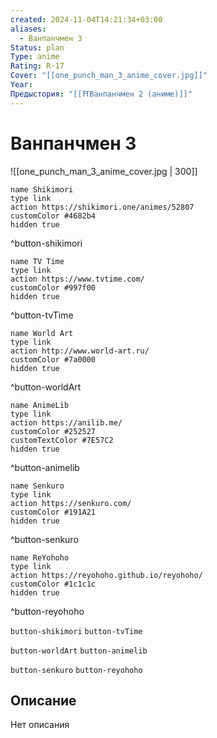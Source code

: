 ```yaml
---
created: 2024-11-04T14:21:34+03:00
aliases:
  - Ванпанчмен 3
Status: plan
Type: anime
Rating: R-17
Cover: "[[one_punch_man_3_anime_cover.jpg]]"
Year:
Предыстория: "[[⛩️Ванпанчмен 2 (аниме)]]"
---
```


# Ванпанчмен 3

![[one_punch_man_3_anime_cover.jpg | 300]]

```button
name Shikimori
type link
action https://shikimori.one/animes/52807
customColor #4682b4
hidden true
```
^button-shikimori

```button
name TV Time
type link
action https://www.tvtime.com/
customColor #997f00
hidden true
```
^button-tvTime

```button
name World Art
type link
action http://www.world-art.ru/
customColor #7a0000
hidden true
```
^button-worldArt

```button
name AnimeLib
type link
action https://anilib.me/
customColor #252527
customTextColor #7E57C2
hidden true
```
^button-animelib

```button
name Senkuro
type link
action https://senkuro.com/
customColor #191A21
hidden true
```
^button-senkuro

```button
name ReYohoho
type link
action https://reyohoho.github.io/reyohoho/
customColor #1c1c1c
hidden true
```
^button-reyohoho

`button-shikimori` `button-tvTime`

`button-worldArt` `button-animelib`

`button-senkuro` `button-reyohoho`

## Описание

Нет описания
